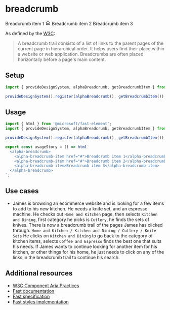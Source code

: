 


# breadcrumb

<alpha-breadcrumb role="navigation">
  <alpha-breadcrumb-item href="#">
    Breadcrumb item 1
    <svg slot="start" width="16" height="16" viewBox="0 0 16 16" xmlns="http://www.w3.org/2000/svg">
      <path d="M8 1.28906L15.3516 8.64844L14.6484 9.35156L14
        8.71094V15H9V10H7V15H2V8.71094L1.35156 9.35156L0.648438 8.64844L8 1.28906ZM13 14V7.71094L8 2.71094L3
        7.71094V14H6V9H10V14H13Z"></path>
    </svg>
  </alpha-breadcrumb-item>
  <alpha-breadcrumb-item href="#">
    Breadcrumb item 2
  </alpha-breadcrumb-item>
  <alpha-breadcrumb-item>
    Breadcrumb item
    3
  </alpha-breadcrumb-item>
</alpha-breadcrumb>

As defined by the [W3C](https://w3c.github.io/aria-practices/#breadcrumb):

> A breadcrumb trail consists of a list of links to the parent pages of the current page in hierarchical order. It helps users find their place within a website or web application. Breadcrumbs are often placed horizontally before a page's main content.

## Setup

```ts
import { provideDesignSystem, alphaBreadcrumb, getBreadcrumbItem } from '@genesislcap/alpha-design-system';

provideDesignSystem().register(alphaBreadcrumb(), getBreadcrumbItem());
```

## Usage

```js preview-story
import { html } from '@microsoft/fast-element';
import { provideDesignSystem, alphaBreadcrumb, getBreadcrumbItem } from '@genesislcap/alpha-design-system';

provideDesignSystem().register(alphaBreadcrumb(), getBreadcrumbItem());

export const usageStory = () => html`
  <alpha-breadcrumb>
    <alpha-breadcrumb-item href="#">Breadcrumb item 1</alpha-breadcrumb-item>
    <alpha-breadcrumb-item href="#">Breadcrumb item 2</alpha-breadcrumb-item>
    <alpha-breadcrumb-item>Breadcrumb item 3</alpha-breadcrumb-item>
  </alpha-breadcrumb>
`;
```

## Use cases

- James is browsing an ecommerce website and is looking for a few items to add to his new kitchen. He needs a knife set, and an espresso machine. He checks out `Home and Kitchen` page, then selects `Kitchen and Dining`, first category he picks is `Cutlery`, he finds the sets of knives. There is now a breadcrumb trail of the pages James has clicked through. `Home and Kitchen / Kitchen and Dining / Cutlery / Knife Sets`
  He clicks on `Kitchen and Dining` to go back to the category of kitchen items, selects `Coffee and Espresso` finds the best one that suits his needs. If James wants to continue looking for another item for his kitchen, or other things for his home, he just needs to click on any of the links in the breadcrumb trail to continue his search.

## Additional resources

- [W3C Component Aria Practices](https://w3c.github.io/aria-practices/#breadcrumb)
- [Fast documentation](https://github.com/microsoft/fast/blob/master/packages/web-components/fast-foundation/src/breadcrumb/README.md)
- [Fast specification](https://github.com/microsoft/fast/blob/master/packages/web-components/fast-foundation/src/breadcrumb/breadcrumb.spec.md)
- [Fast styles implementation](https://github.com/microsoft/fast/blob/master/packages/web-components/fast-components/src/breadcrumb/breadcrumb.styles.ts)
